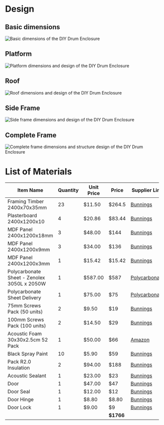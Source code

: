 # Design

## Basic dimensions

![Basic dimensions of the DIY Drum Enclosure](images/basic-dimensions.png)

## Platform

![Platform dimensions and design of the DIY Drum Enclosure](images/platform.png)

## Roof

![Roof dimensions and design of the DIY Drum Enclosure](images/roof.png)

## Side Frame

![Side frame dimensions and design of the DIY Drum Enclosure](images/side-frame.png)

## Complete Frame

![Complete frame dimensions and structure design of the DIY Drum Enclosure](images/complete-frame.png)

# List of Materials

| Item Name                                   | Quantity | Unit Price | Price  | Supplier Link            |
|---------------------------------------------|----------|------------|--------|---------------------|
| Framing Timber 2400x70x35mm                 | 23       | $11.50     | $264.5 | [Bunnings](https://www.bunnings.com.au/70-x-35mm-outdoor-framing-h3-treated-pine-2-4m_p8032103) |
| Plasterboard 2400x1200x10                   | 4        | $20.86     | $83.44 | [Bunnings](https://www.bunnings.com.au/gyprock-csr-2400-x-1200-x-10mm-2-88sqm-plasterboard-re_p0731415) |
| MDF Panel 2400x1200x18mm                    | 3        | $48.00     | $144   | [Bunnings](https://www.bunnings.com.au/customwood-18-x-2400-x-1200mm-raw-e0-mdf_p0590130) |
| MDF Panel 2400x1200x9mm                     | 3        | $34.00     | $136   | [Bunnings](https://www.bunnings.com.au/customwood-18-x-2400-x-1200mm-raw-e0-mdf_p0590130) |
| MDF Panel 2400x1200x3mm                     | 1        | $15.42     | $15.42 | [Bunnings](https://www.bunnings.com.au/customwood-3-x-2400-x-1200mm-raw-mdf-e0_p0590021) |
| Polycarbonate Sheet - Zenolex 3050L x 2050W | 1        | $587.00    | $587   | [Polycarbonate](https://polycarbonate.com.au/domestic-product/zenolex/) |
| Polycarbonate Sheet Delivery                | 1        | $75.00     | $75    | [Polycarbonate](https://polycarbonate.com.au/domestic-product/zenolex/) |
| 75mm Screws Pack (50 units)                 | 2        | $9.50      | $19    | [Bunnings](https://www.bunnings.com.au/zenith-10-8-x-75mm-galvanised-countersunk-rib-head-timber-screws-50-pack_p2420885) |
| 100mm Screws Pack (100 units)               | 2        | $14.50     | $29    | [Bunnings](https://www.bunnings.com.au/zenith-10-8-x-100mm-galvanised-countersunk-rib-head-timber-screws-50-pack_p2420881) |
| Acoustic Foam 30x30x2.5cm 52 Pack           | 1        | $50.00     | $66    | [Amazon](https://www.amazon.com.au/Knightsacoustic-Acoustic-Proofing-Absorbing-Cancelling/dp/B0DCRLX626/ref=sr_1_6?crid=2DNV0SNQ3S2Y9&dib=eyJ2IjoiMSJ9.tgmVoUEQ3WjCUtd93wXnN7nlh40mJ-zNTBoQUSatsM2GbO0ccZrxxbBSzlepkmqZdAVI7yLQ6cnpLM5usj592VoNuhxWvK89xXL_Yx4eHL5LRRJBJ8qVyCbk-vYd92U83U9JGLVcfB42zZPuTVLZwNugy7Bs7fC_tt4XN97Gi9zOjGXr0BKg8k1B7P7aFGVRCKorGgwYLFsVjZzv8YAKhiKoZsr0bpZkKNP97_gUPj7SUxLeDcYaMftlrAcBvkvFBulHX0nYz4XUqkcRftDQb_2JP8GUlTQCy3BITG8faNePXNhVrPkZrt2R8X-VCdkQzKnb8ZTAQd68TRAzoET3sS6k68QBaygMphzqSp6s7LguN22YMMQ33nkD8CwNWUUbP9y2crVnmpZ58idG6TesMkDU6PpXWYkS44ofCeQGsCk3X7TmqdRFHGNufEAl1PT-.QHQX3Em0JqjNMDH1tKcfmvQc3wEHiyTs3E3ZqhoNLw8&dib_tag=se&keywords=acoustic%2Bfoam&qid=1736921337&sprefix=acoustic%2Bfoam%2Caps%2C267&sr=8-6&th=1) |
| Black Spray Paint                           | 10       |  $5.90     | $59    | [Bunnings](https://www.bunnings.com.au/fiddly-bits-250g-gloss-black-spray-paint-black_p1580052) |
| Pack R2.0 Insulation                        | 2        | $94.00     | $188   | [Bunnings](https://www.bunnings.com.au/earthwool-r2-0-90-x-430-x-1160mm-16-0m-insulation-wall-batt-32-pack-90-x-430-x-1160_p0810324) |
| Acoustic Sealant                            | 1        |  $23.00    | $23    | [Bunnings](https://www.bunnings.com.au/selleys-435g-grey-flame-flex-fire-and-acoustic-sealant_p1230156) |
| Door                                        | 1        |  $47.00    | $47    | [Bunnings](https://www.bunnings.com.au/hume-doors-timber-820-x-2040-x-35mm-internal-door-primed-mdf-flush-h1_p2012170) |
| Door Seal                                   | 1        |  $12.00    | $12    | [Bunnings](https://www.bunnings.com.au/raven-5000mm-brown-rp48-self-adhesive-weather-strip_p3961071) |
| Door Hinge                                  | 1        |  $8.80     | $8.80  | [Bunnings](https://www.bunnings.com.au/heavy-duty-hinge-austyle-100x75-2-5mm-304sss-45508_p0263308) |
| Door Lock                                   | 1        |  $9.00     | $9     | [Bunnings](https://www.bunnings.com.au/taskmaster-75mm-matte-black-surface-bolt_p0133192) |
|                                             |          |            | **$1766** | |
